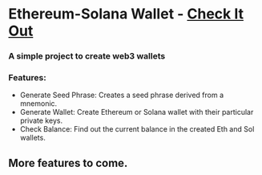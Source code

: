 <h1>Ethereum-Solana Wallet - <a href="https://web3-wallet-swart.vercel.app/">Check It Out</a> </h1>

<h3>A simple project to create web3 wallets</h3>

<h3>Features:</h3>
<ul>
  <li>Generate Seed Phrase: Creates a seed phrase derived from a mnemonic.</li>
  <li>Generate Wallet: Create Ethereum or Solana wallet with their particular private keys.</li>
  <li>Check Balance: Find out the current balance in the created Eth and Sol wallets.</li>
</ul>

<h2>More features to come.</h2>
